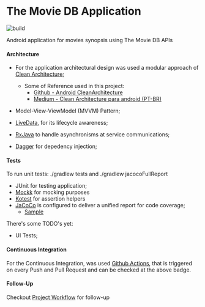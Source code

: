 # The Movie DB Application
![build](https://github.com/lucashenriqueos/tmdb-app/workflows/CI/badge.svg)

Android application for movies synopsis using The Movie DB APIs

#### Architecture
 - For the application architectural design was used a modular approach of [Clean Architecture](https://blog.cleancoder.com/uncle-bob/2012/08/13/the-clean-architecture.html);
    * Some of Reference used in this project:
      * [Github - Android CleanArchitecture](https://github.com/android10/Android-CleanArchitecture-Kotlin)
      * [Medium - Clean Architecture para android (PT-BR)](https://medium.com/android-dev-br/clean-architecture-para-android-eb492513263e)
    
 - Model-View-ViewModel (MVVM) Pattern;
 - [LiveData](https://developer.android.com/topic/libraries/architecture/livedata), for its lifecycle awareness;
 - [RxJava](https://github.com/ReactiveX/RxJava) to handle asynchronisms at service communications;
 - [Dagger](https://github.com/google/dagger) for depedency injection;
 
#### Tests
To run unit tests: ./gradlew tests and ./gradlew jacocoFullReport
  - JUnit for testing application;
  - [Mockk](https://mockk.io/) for mocking purposes
  - [Kotest](https://github.com/kotest/kotest) for assertion helpers
  - [JaCoCo](https://github.com/jacoco/jacoco) is configured to deliver a unified report for code coverage;
    * [Sample](https://github.com/esafirm/pokedroid/blob/master/gradle/jacoco.gradle)
  
There's some TODO's yet:
  - UI Tests;

#### Continuous Integration
For the Continuous Integration, was used [Github Actions](https://github.com/lucashenriqueos/tmdb-app/actions), that is triggered on every Push and Pull Request and can be checked at the above badge.

#### Follow-Up
Checkout [Project Workflow](https://github.com/lucashenriqueos/tmdb-app/projects/1) for follow-up
